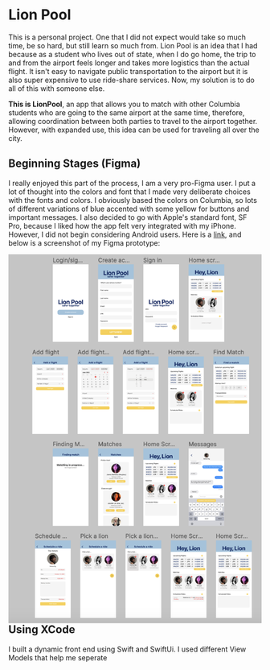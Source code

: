 # Lion Pool

This is a personal project. One that I did not expect would take so much time, be so hard, but still learn so much from. Lion Pool is an idea that I had because as a student who lives out of state, when I do go home, the trip to and from the airport feels longer and takes more logistics than the actual flight. It isn't easy to navigate public transportation to the airport but it is also super expensive to use ride-share services. Now, my solution is to do all of this with someone else. 

**This is LionPool**, an app that allows you to match with other Columbia students who are going to the same airport at the same time, therefore, allowing coordination between both parties to travel to the airport together. However, with expanded use, this idea can be used for traveling all over the city. 

## Beginning Stages (Figma) 

I really enjoyed this part of the process, I am a very pro-Figma user. I put a lot of thought into the colors and font that I made very deliberate choices with the fonts and colors. I obviously based the colors on Columbia, so lots of different variations of blue accented with some yellow for buttons and important messages. I also decided to go with Apple's standard font, SF Pro, because I liked how the app felt very integrated with my iPhone. However, I did not begin considering Android users. Here is a [link](https://www.figma.com/community/file/1208809327994709224), and below is a screenshot of my Figma prototype:  

<img src="Screenshot 2023-02-18 at 11.09.11 AM.png"
alt="Figma thingy"
style="float: left; margin-right: 10px;" />

## Using XCode

I built a dynamic front end using Swift and SwiftUi. I used different View Models that help me seperate



